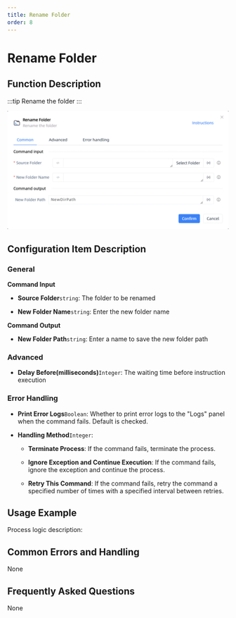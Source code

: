 ```yaml
---
title: Rename Folder
order: 8
---
```


# Rename Folder

## Function Description

:::tip 
Rename the folder
:::

![Rename Folder](../../../assets/Rename%20Folder_command.png)

## Configuration Item Description

### General

**Command Input**

- **Source Folder**`string`: The folder to be renamed

- **New Folder Name**`string`: Enter the new folder name


**Command Output**

- **New Folder Path**`string`: Enter a name to save the new folder path

### Advanced

- **Delay Before(milliseconds)**`Integer`: The waiting time before instruction execution

### Error Handling

- **Print Error Logs**`Boolean`: Whether to print error logs to the "Logs" panel when the command fails. Default is checked. 

- **Handling Method**`Integer`:

    - **Terminate Process**: If the command fails, terminate the process.

    - **Ignore Exception and Continue Execution**: If the command fails, ignore the exception and continue the process.

    - **Retry This Command**: If the command fails, retry the command a specified number of times with a specified interval between retries.

## Usage Example

Process logic description:

## Common Errors and Handling

None

## Frequently Asked Questions

None

